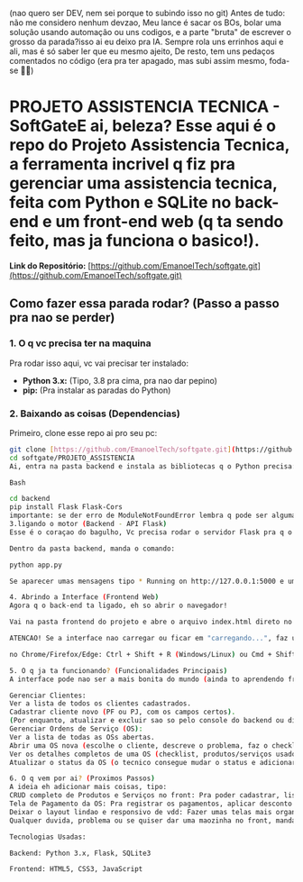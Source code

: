 (nao quero ser DEV, nem sei porque to subindo isso no git)
Antes de tudo: não me considero nenhum devzao, Meu lance é sacar os BOs, bolar uma solução usando automação ou uns codigos, e a parte "bruta" de escrever o grosso da parada?isso ai eu deixo pra IA. Sempre rola uns errinhos aqui e ali, mas é só saber ler que eu mesmo ajeito, De resto, tem uns pedaços comentados no código (era pra ter apagado, mas subi assim mesmo, foda-se 🤷‍♂️)

# PROJETO ASSISTENCIA TECNICA - SoftGateE ai, beleza? Esse aqui é o repo do Projeto Assistencia Tecnica, a ferramenta **incrivel** q fiz pra gerenciar uma assistencia tecnica, feita com Python e SQLite no back-end e um front-end web (q ta sendo feito, mas ja funciona o basico!).

**Link do Repositório:** [https://github.com/EmanoelTech/softgate.git](https://github.com/EmanoelTech/softgate.git)

## Como fazer essa parada rodar? (Passo a passo pra nao se perder)

### 1. O q vc precisa ter na maquina

Pra rodar isso aqui, vc vai precisar ter instalado:

* **Python 3.x:** (Tipo, 3.8 pra cima, pra nao dar pepino)
* **pip:** (Pra instalar as paradas do Python)

### 2. Baixando as coisas (Dependencias)

Primeiro, clone esse repo ai pro seu pc:

```bash
git clone [https://github.com/EmanoelTech/softgate.git](https://github.com/EmanoelTech/softgate.git)
cd softgate/PROJETO_ASSISTENCIA
Ai, entra na pasta backend e instala as bibliotecas q o Python precisa:

Bash

cd backend
pip install Flask Flask-Cors
importante: se der erro de ModuleNotFoundError lembra q pode ser alguma dessas faltando, ja aconteceu comigo, isso ai é normal
3.ligando o motor (Backend - API Flask)
Esse é o coraçao do bagulho, Vc precisa rodar o servidor Flask pra q o front-end consiga conversar com o banco de dados

Dentro da pasta backend, manda o comando:

python app.py

Se aparecer umas mensagens tipo * Running on http://127.0.0.1:5000 e umas de "Tabela X verificada/criada", ta tudo certo! Deixa esse terminal aberto, ele tem q tar rodando pra parada funcionar

4. Abrindo a Interface (Frontend Web)
Agora q o back-end ta ligado, eh so abrir o navegador!

Vai na pasta frontend do projeto e abre o arquivo index.html direto no seu navegador preferido (Chrome, Firefox, Edge, etc.). Eh so dar dois cliques nele ou arrastar pro navegador.

ATENCAO! Se a interface nao carregar ou ficar em "carregando...", faz um hard refresh no navegador, As vezes o cache atrapalha

no Chrome/Firefox/Edge: Ctrl + Shift + R (Windows/Linux) ou Cmd + Shift + R (Mac).

5. O q ja ta funcionando? (Funcionalidades Principais)
A interface pode nao ser a mais bonita do mundo (ainda to aprendendo front-end, paciencia!), mas o grosso ja ta la:

Gerenciar Clientes:
Ver a lista de todos os clientes cadastrados.
Cadastrar cliente novo (PF ou PJ, com os campos certos).
(Por enquanto, atualizar e excluir sao so pelo console do backend ou direto no banco, mas a API ja ta la, eh so integrar no front depois).
Gerenciar Ordens de Serviço (OS):
Ver a lista de todas as OSs abertas.
Abrir uma OS nova (escolhe o cliente, descreve o problema, faz o checklist inicial)
Ver os detalhes completos de uma OS (checklist, produtos/serviços usados, historico de status)
Atualizar o status da OS (o tecnico consegue mudar o status e adicionar observacoes/garantia)

6. O q vem por ai? (Proximos Passos)
A ideia eh adicionar mais coisas, tipo:
CRUD completo de Produtos e Serviços no front: Pra poder cadastrar, listar, editar e apagar produtos e serviços direto pela interface.
Tela de Pagamento da OS: Pra registrar os pagamentos, aplicar desconto e tal.
Deixar o layout lindao e responsivo de vdd: Fazer umas telas mais organizadas, com menu de navegacao (aquele "hamburguer" pro celular) e um visual mais maneiro.
Qualquer duvida, problema ou se quiser dar uma maozinha no front, manda um "issue" ou "pull request" ai!

Tecnologias Usadas:

Backend: Python 3.x, Flask, SQLite3

Frontend: HTML5, CSS3, JavaScript
